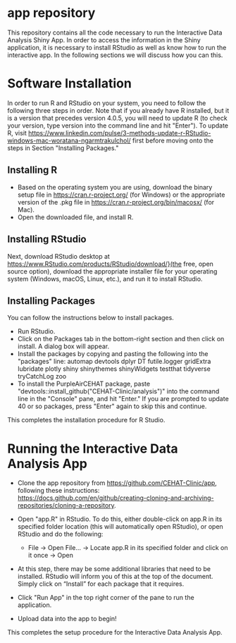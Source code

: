 # app repository
This repository contains all the code necessary to run the Interactive Data Analysis Shiny App. In order to access the information in the Shiny application, it is necessary to install RStudio as well as know how to run the interactive app. In the following sections we will discuss how you can this. 

# Software Installation

In order to run R and RStudio on your system, you need to follow the following three steps in order. Note that if you already have R installed, but it is a version that precedes version 4.0.5, you will need to update R (to check your version, type version into the command line and hit "Enter"). To update R, visit https://www.linkedin.com/pulse/3-methods-update-r-RStudio-windows-mac-woratana-ngarmtrakulchol/ first before moving onto the steps in Section "Installing Packages."

## Installing R

- Based on the operating system you are using, download the binary setup file in https://cran.r-project.org/ (for Windows) or the appropriate version of the .pkg file in https://cran.r-project.org/bin/macosx/ (for Mac).
- Open the downloaded file, and install R.

## Installing RStudio

Next, download RStudio desktop at https://www.RStudio.com/products/RStudio/download/}(the free, open source option), download the appropriate installer file for your operating system (Windows, macOS, Linux, etc.), and run it to install RStudio.

## Installing Packages

You can follow the instructions below to install packages.

- Run RStudio.
- Click on the Packages tab in the bottom-right section and then click on install. A dialog box will appear.
- Install the packages by copying and pasting the following into the "packages" line: automap devtools dplyr DT futile.logger gridExtra lubridate plotly shiny shinythemes shinyWidgets testthat tidyverse tryCatchLog zoo
- To install the PurpleAirCEHAT package, paste "devtools::install_github("CEHAT-Clinic/analysis")"  into the command line in the "Console" pane, and hit "Enter." If you are prompted to update 40 or so packages, press "Enter" again to skip this and continue.

This completes the installation procedure for R Studio.

# Running the Interactive Data Analysis App

- Clone the app repository from https://github.com/CEHAT-Clinic/app, following these instructions: https://docs.github.com/en/github/creating-cloning-and-archiving-repositories/cloning-a-repository.
- Open "app.R" in RStudio. To do this, either double-click on app.R in its specified folder location (this will automatically open RStudio), or open RStudio and do the following:
    - File → Open File… → Locate app.R in its specified folder and click on it once → Open

- At this step, there may be some additional libraries that need to be installed. RStudio will inform you of this at the top of the document. Simply click on “Install” for each package that it requires. 
- Click "Run App" in the top right corner of the pane to run the application. 
- Upload data into the app to begin!


This completes the setup procedure for the Interactive Data Analysis App.
